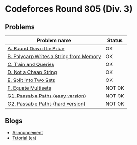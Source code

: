 # Codeforces Round 805 (Div. 3)

## Problems

|Problem name|Status|
|------------|---------|
| [A. Round Down the Price](problems/A._Round_Down_the_Price.md)|OK|
| [B. Polycarp Writes a String from Memory](problems/B._Polycarp_Writes_a_String_from_Memory.md)|OK|
| [C. Train and Queries](problems/C._Train_and_Queries.md)|OK|
| [D. Not a Cheap String](problems/D._Not_a_Cheap_String.md)|OK|
| [E. Split Into Two Sets](problems/E._Split_Into_Two_Sets.md)|OK|
| [F. Equate Multisets](problems/F._Equate_Multisets.md)|NOT OK|
| [G1. Passable Paths (easy version)](problems/G1._Passable_Paths_(easy_version).md)|NOT OK|
| [G2. Passable Paths (hard version)](problems/G2._Passable_Paths_(hard_version).md)|NOT OK|
## Blogs

- [Announcement](blogs/Announcement.md)
- [Tutorial (en)](blogs/Tutorial_(en).md)
